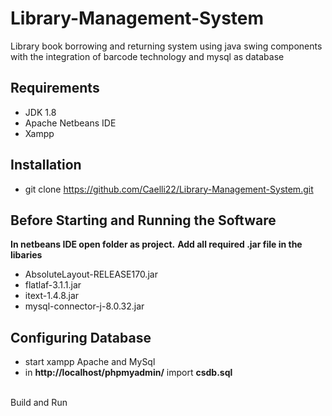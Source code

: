 # Library-Management-System
Library book borrowing and returning system using java swing components with the integration of barcode technology and mysql as database

## Requirements
* JDK 1.8
* Apache Netbeans IDE
* Xampp

## Installation
* git clone https://github.com/Caelli22/Library-Management-System.git
  <br/>
  
## Before Starting and Running the Software
**In netbeans IDE open folder as project.**
**Add all required .jar file in the libaries**
* AbsoluteLayout-RELEASE170.jar
* flatlaf-3.1.1.jar
* itext-1.4.8.jar
* mysql-connector-j-8.0.32.jar

## Configuring Database
* start xampp Apache and MySql
* in **http://localhost/phpmyadmin/** import **csdb.sql**

<br/>
Build and Run
